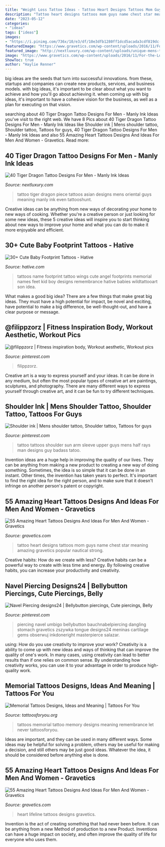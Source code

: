 ```yaml
---
title: "Weight Loss Tattoo Ideas - Tattoo Heart Designs Tattoos Mom Guys Name Chest Star Meaning Amazing Gravetics Popular Nautical Strong"
description: "Tattoo heart designs tattoos mom guys name chest star meaning amazing gravetics popular nautical strong"
date: "2023-05-12"
categories:
- "ideas"
tags: ["ideas"]
images:
- "https://i.pinimg.com/736x/10/e3/df/10e3dfb1280ff1dcd5acada3cdf819dc--guy-tattoos-tattoo-man.jpg"
featuredImage: "https://www.gravetics.com/wp-content/uploads/2016/11/For-the-Love-of-Mom.jpg"
featured_image: "http://nextluxury.com/wp-content/uploads/unique-mens-tiger-dragon-tattoos.jpg"
image: "https://www.gravetics.com/wp-content/uploads/2016/11/For-the-Love-of-Mom.jpg"
ShowToc: true
author: "Haylie Renner"
---
```



big ideas are the seeds that turn into successful innovations. from these, startups and companies can create new products, services, and business models. with big ideas, it's important to be clear about what you want to achieve and how you'll go about achieving it. when coming up with big ideas, it's important to have a cohesive vision for the business, as well as a plan for executing on that vision.

	

		
searching about 40 Tiger Dragon Tattoo Designs For Men - Manly Ink Ideas you've visit to the right web. We have 8 Pics about 40 Tiger Dragon Tattoo Designs For Men - Manly Ink Ideas like Shoulder ink | Mens shoulder tattoo, Shoulder tattoo, Tattoos for guys, 40 Tiger Dragon Tattoo Designs For Men - Manly Ink Ideas and also 55 Amazing Heart Tattoos Designs And Ideas For Men And Women - Gravetics. Read more:
		
    
## 40 Tiger Dragon Tattoo Designs For Men - Manly Ink Ideas

<img loading=lazy src="http://nextluxury.com/wp-content/uploads/unique-mens-tiger-dragon-tattoos.jpg" onerror="this.onerror=null;this.src='https://tse2.mm.bing.net/th?id=OIP.LRZk3UBIe6p9M7wgVBSptQHaJ4&amp;pid=15.1';" alt="40 Tiger Dragon Tattoo Designs For Men - Manly Ink Ideas">

_Source: nextluxury.com_

>tattoo tiger dragon piece tattoos asian designs mens oriental guys meaning manly ink even tattooshunt. 

	

Creative ideas can be anything from new ways of decorating your home to new ways of cooking. Whether you're a creative person or just looking for some new ideas, these 5 creative ideas will inspire you to start thinking about new ways to improve your home and what you can do to make it more enjoyable and efficient.

    
## 30+ Cute Baby Footprint Tattoos - Hative

<img loading=lazy src="https://hative.com/wp-content/uploads/2014/03/baby-footprint-tattoos/3-baby-footprints-with-angel-wings.jpg" onerror="this.onerror=null;this.src='https://tse2.mm.bing.net/th?id=OIP.WxE5iL8CxsnoAicPindJTwHaFW&amp;pid=15.1';" alt="30+ Cute Baby Footprint Tattoos - Hative">

_Source: hative.com_

>tattoos name footprint tattoo wings cute angel footprints memorial names feet kid boy designs remembrance hative babies wildtattooart son idea. 

	

What makes a good big idea?
There are a few things that make great big ideas. They must have a high potential for impact, be novel and exciting, have potential to make a big difference, be well-thought-out, and have a clear purpose or message.

    
## @filippzorz | Fitness Inspiration Body, Workout Aesthetic, Workout Pics

<img loading=lazy src="https://i.pinimg.com/736x/1b/81/81/1b81816c456936ea55d6d1457374ed84.jpg" onerror="this.onerror=null;this.src='https://tse2.mm.bing.net/th?id=OIP.YsjwjUx0gdU1YPmBUxcaMQHaNL&amp;pid=15.1';" alt="@filippzorz | Fitness inspiration body, Workout aesthetic, Workout pics">

_Source: pinterest.com_

>filippzorz. 

	

Creative art is a way to express yourself and your ideas. It can be done in any medium, but often the most popular types of creative art are paintings, sculptures, and photography. There are many different ways to express yourself through creative art, and it can be fun to try different techniques.

    
## Shoulder Ink | Mens Shoulder Tattoo, Shoulder Tattoo, Tattoos For Guys

<img loading=lazy src="https://i.pinimg.com/736x/10/e3/df/10e3dfb1280ff1dcd5acada3cdf819dc--guy-tattoos-tattoo-man.jpg" onerror="this.onerror=null;this.src='https://tse1.mm.bing.net/th?id=OIP.RYoHo-DXcmMAPRFTlKUdZAHaLH&amp;pid=15.1';" alt="Shoulder ink | Mens shoulder tattoo, Shoulder tattoo, Tattoos for guys">

_Source: pinterest.com_

>tattoo tattoos shoulder sun arm sleeve upper guys mens half rays man designs guy badass tatoo. 

	

Invention ideas are a huge help in improving the quality of our lives. They can be anything from making a new product to creating a new way of doing something. Sometimes, the idea is so simple that it can be done in an instant. Other times, the invention has taken years to perfect. It's important to find the right idea for the right person, and to make sure that it doesn't infringe on another person's patent or copyright.

    
## 55 Amazing Heart Tattoos Designs And Ideas For Men And Women - Gravetics

<img loading=lazy src="https://www.gravetics.com/wp-content/uploads/2016/11/For-the-Love-of-Mom.jpg" onerror="this.onerror=null;this.src='https://tse1.mm.bing.net/th?id=OIP.I5-iCbe0IxpDkVzLBJB2vgHaIN&amp;pid=15.1';" alt="55 Amazing Heart Tattoos Designs And Ideas For Men And Women - Gravetics">

_Source: gravetics.com_

>tattoo heart designs tattoos mom guys name chest star meaning amazing gravetics popular nautical strong. 

	

Creative habits: How do we create with less?
Creative habits can be a powerful way to create with less time and energy. By following creative habits, you can increase your productivity and creativity.

    
## Navel Piercing Designs24 | Bellybutton Piercings, Cute Piercings, Belly

<img loading=lazy src="https://i.pinimg.com/736x/d5/36/cf/d536cffd9b153b762b37072a723217a6.jpg" onerror="this.onerror=null;this.src='https://tse1.mm.bing.net/th?id=OIP.8cqpHc_s53_QKCZx8Qj8FwHaLH&amp;pid=15.1';" alt="Navel Piercing designs24 | Bellybutton piercings, Cute piercings, Belly">

_Source: pinterest.com_

>piercing navel umbigo bellybutton bauchnabelpiercing dangling stomach gravetics zszywka tongue designs24 meninas cartilage gems obserwuj inkdoneright masterpierce salazar. 

	

using: How do you use creativity to improve your work?
Creativity is a ability to come up with new ideas and ways of thinking that can improve the quality of one's work. In many cases, using creativity can lead to better results than if one relies on common sense. By understanding how creativity works, you can use it to your advantage in order to produce high-quality work.

    
## Memorial Tattoos Designs, Ideas And Meaning | Tattoos For You

<img loading=lazy src="http://www.tattoosforyou.org/wp-content/uploads/2013/09/In-Memory-of-Tattoo.jpg" onerror="this.onerror=null;this.src='https://tse3.mm.bing.net/th?id=OIP.MwiH3Ztx4m-pMPYShkH9EwHaJ3&amp;pid=15.1';" alt="Memorial Tattoos Designs, Ideas and Meaning | Tattoos For You">

_Source: tattoosforyou.org_

>tattoos memorial tattoo memory designs meaning remembrance let never tattoosforyou. 

	

Ideas are important, and they can be used in many different ways. Some ideas may be helpful for solving a problem, others may be useful for making a decision, and still others may be just good ideas. Whatever the idea, it should be considered before anything else is done.

    
## 55 Amazing Heart Tattoos Designs And Ideas For Men And Women - Gravetics

<img loading=lazy src="https://www.gravetics.com/wp-content/uploads/2016/11/The-Lifeline.jpg" onerror="this.onerror=null;this.src='https://tse2.mm.bing.net/th?id=OIP.LXpr6AVv28s-_SpSHWAX_AHaFj&amp;pid=15.1';" alt="55 Amazing Heart Tattoos Designs And Ideas For Men And Women - Gravetics">

_Source: gravetics.com_

>heart lifeline tattoos designs gravetics. 

	

Invention is the act of creating something that had never been before. It can be anything from a new Method of production to a new Product. Inventions can have a huge impact on society, and often improve the quality of life for everyone who uses them.

